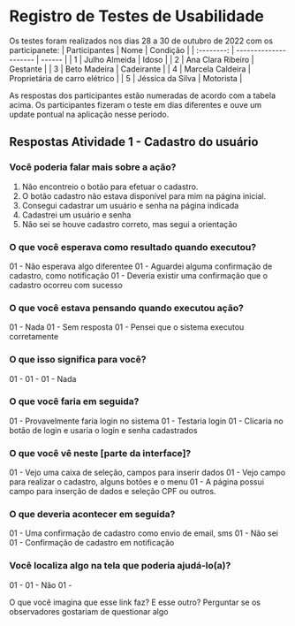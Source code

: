 # Registro de Testes de Usabilidade

Os testes foram realizados nos dias 28 a 30 de outubro de 2022 com os participanete:
| Participantes | Nome | Condição |
| :--------: | --------------------- | ------ |
| 1 | Julho Almeida | Idoso |
| 2 | Ana Clara Ribeiro | Gestante |
| 3 | Beto Madeira | Cadeirante |
| 4 | Marcela Caldeira | Proprietária de carro elétrico |
| 5 | Jéssica da Silva | Motorista |

As respostas dos participantes estão numeradas de acordo com a tabela acima. Os participantes fizeram o teste em dias diferentes e ouve um update pontual na aplicação nesse periodo.

## Respostas Atividade 1 - Cadastro do usuário

### Você poderia falar mais sobre a ação?
01. Não encontreio o botão para efetuar o cadastro.
02. O botão cadastro não estava disponível para mim na página inicial.
03. Consegui cadastrar um usuário e senha na página indicada
04. Cadastrei um usuário e senha
05. Não sei se houve cadastro correto, mas segui a orientação
### O que você esperava como resultado quando executou?
01 - Não esperava algo diferentee
01 - Aguardei alguma confirmação de cadastro, como notificação
01 - Deveria existir uma confirmação que o cadastro ocorreu com sucesso
### O que você estava pensando quando executou ação?
01 - Nada
01 - Sem resposta
01 - Pensei que o sistema executou corretamente
### O que isso significa para você?
01 - 
01 - 
01 - Nada
### O que você faria em seguida?
01 - Provavelmente faria login no sistema
01 - Testaria login
01 - Clicaria no botão de login e usaria o login e senha cadastrados
### O que você vê neste [parte da interface]?
01 - Vejo uma caixa de seleção, campos para inserir dados
01 - Vejo campo para realizar o cadastro, alguns botões e o menu
01 - A página possui campo para inserção de dados e seleção CPF ou outros.
### O que deveria acontecer em seguida?
01 - Uma confirmação de cadastro como envio de email, sms
01 - Não sei
01 - Confirmação de cadastro em notificação
### Você localiza algo na tela que poderia ajudá-lo(a)?
01 - 
01 - Não
01 - 


O que você imagina que esse link faz? E esse outro? Perguntar se os observadores gostariam de questionar algo

